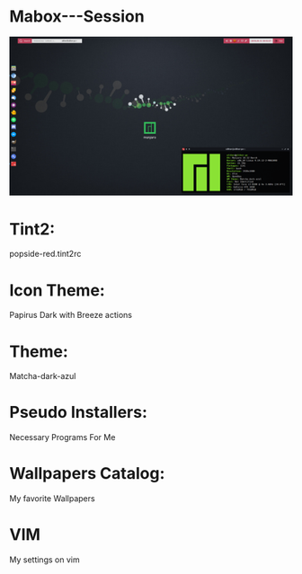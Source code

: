 # Mabox---Session

<p align="center">
  <img src="wallpaper.jpg" width="1200"/>
</p>

# Tint2:

popside-red.tint2rc

# Icon Theme:

Papirus Dark with Breeze actions

# Theme:

Matcha-dark-azul

# Pseudo Installers:

Necessary Programs For Me

# Wallpapers Catalog:

My favorite Wallpapers

# VIM

My settings on vim
